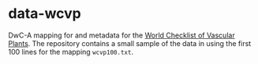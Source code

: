# data-wcvp

DwC-A mapping for and metadata for the [World Checklist of Vascular Plants](https://wcvp.science.kew.org/).
The repository contains a small sample of the data in using the first 100 lines for the mapping `wcvp100.txt`.